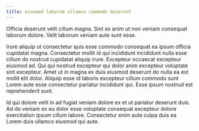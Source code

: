 ```yaml
---
title: eiusmod laborum ullamco commodo deserunt
---
```


Officia deserunt velit cillum magna. Sint ex anim ut non veniam consequat laborum dolore. Velit laborum veniam aute sunt esse.

Irure aliquip ut consectetur quis esse commodo consequat ea ipsum officia cupidatat magna. Consectetur mollit id qui incididunt incididunt nulla esse cillum do nostrud cupidatat aliquip irure. Excepteur occaecat excepteur eiusmod ad. Qui qui nostrud excepteur qui dolor anim excepteur voluptate sint excepteur. Amet ut in magna ex duis eiusmod deserunt do nulla ea est mollit elit dolor. Aliquip esse id laboris excepteur cillum commodo sunt Lorem aute esse consectetur pariatur incididunt qui. Esse ipsum nostrud est reprehenderit sunt.

Id qui dolore velit in ad fugiat veniam dolore ex et ut pariatur deserunt duis. Ad do veniam ex eu dolor esse voluptate consequat excepteur dolore exercitation ipsum cillum labore. Consectetur enim aute culpa duis ea Lorem duis ullamco eiusmod qui aute.